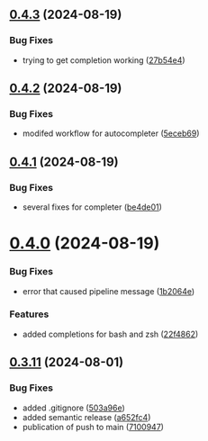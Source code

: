 ## [0.4.3](https://github.com/easytocloud/aws-profile-organizer/compare/v0.4.2...v0.4.3) (2024-08-19)


### Bug Fixes

* trying to get completion working ([27b54e4](https://github.com/easytocloud/aws-profile-organizer/commit/27b54e460575310c991611f3186630ff3c8bac07))

## [0.4.2](https://github.com/easytocloud/aws-profile-organizer/compare/v0.4.1...v0.4.2) (2024-08-19)


### Bug Fixes

* modifed workflow for autocompleter ([5eceb69](https://github.com/easytocloud/aws-profile-organizer/commit/5eceb69cf231542b7105f5cecdbb460459ed85ab))

## [0.4.1](https://github.com/easytocloud/aws-profile-organizer/compare/v0.4.0...v0.4.1) (2024-08-19)


### Bug Fixes

* several fixes for completer ([be4de01](https://github.com/easytocloud/aws-profile-organizer/commit/be4de01f816a8410c3c091a9d31c9a058300bf0a))

# [0.4.0](https://github.com/easytocloud/aws-profile-organizer/compare/v0.3.11...v0.4.0) (2024-08-19)


### Bug Fixes

* error that caused pipeline message ([1b2064e](https://github.com/easytocloud/aws-profile-organizer/commit/1b2064e5120dd3886025c5496859c02bf57d016e))


### Features

* added completions for bash and zsh ([22f4862](https://github.com/easytocloud/aws-profile-organizer/commit/22f4862366ea574cfdc0cab7e75ca5eb736851f6))

## [0.3.11](https://github.com/easytocloud/aws-profile-organizer/compare/v0.3.10...v0.3.11) (2024-08-01)


### Bug Fixes

* added .gitignore ([503a96e](https://github.com/easytocloud/aws-profile-organizer/commit/503a96ee8c8a8400ab6c2e84ded628441b795ae6))
* added semantic release ([a652fc4](https://github.com/easytocloud/aws-profile-organizer/commit/a652fc4b42f40bc07808c5388d87362a08454442))
* publication of push to main ([7100947](https://github.com/easytocloud/aws-profile-organizer/commit/7100947a2f6d698139b9214b234e10695c88df4f))
